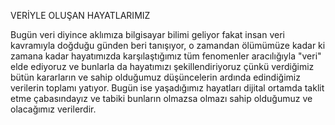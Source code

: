 VERİYLE OLUŞAN HAYATLARIMIZ

Bugün veri diyince aklımıza bilgisayar bilimi geliyor fakat insan veri kavramıyla doğduğu günden beri tanışıyor, o zamandan ölümümüze kadar ki zamana kadar hayatımızda karşılaştığımız tüm fenomenler aracılığıyla "veri" elde ediyoruz ve bunlarla da hayatımızı şekillendiriyoruz çünkü verdiğimiz bütün kararların ve sahip olduğumuz düşüncelerin ardında edindiğimiz verilerin toplamı yatıyor.
Bugün ise yaşadığımız hayatları dijital ortamda taklit etme çabasındayız ve tabiki bunların olmazsa olmazı sahip olduğumuz ve olacağımız verilerdir.
 
